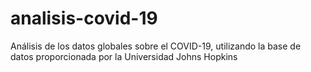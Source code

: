 # analisis-covid-19
Análisis de los datos globales sobre el COVID-19, utilizando la base de datos proporcionada por la Universidad Johns Hopkins
